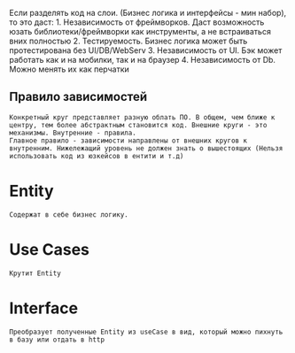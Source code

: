 Если разделять код на слои. (Бизнес логика и интерфейсы - мин набор), то это даст:
	1. Независимость от фреймворков. Даст возможность юзать библиотеки/фреймворки как инструменты, а не встраиваться вних полностью
	2. Тестируемость. Бизнес логика может быть протестирована без UI/DB/WebServ
	3. Независимость от UI. Бэк может работать как и на мобилки, так и на браузер
	4. Независимость от Db. Можно менять их как перчатки

## Правило зависимостей
	Конкретный круг представляет разную облать ПО. В общем, чем ближе к центру, тем более абстрактным становится код. Внешние круги - это механизмы. Внутренние - правила.
	Главное правило - зависимости направлены от внешних кругов к внутренним. Нижележащий уровень не должен знать о вышестоящих (Нельзя использовать код из юзкейсов в ентити и т.д)

# Entity
	Содержат в себе бизнес логику. 
# Use Cases
	Крутит Entity
# Interface
	Преобразует полученные Entity из useCase в вид, который можно пихнуть в базу или отдать в http
# 